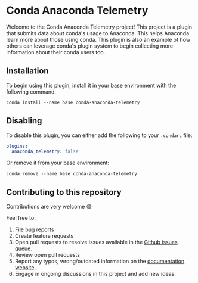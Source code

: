 # Conda Anaconda Telemetry

Welcome to the Conda Anaconda Telemetry project! This project is a plugin that
submits data about conda's usage to Anaconda. This helps Anaconda learn more about
those using conda. This plugin is also an example of how others can leverage conda's
plugin system to begin collecting more information about their conda users too.

## Installation

To begin using this plugin, install it in your base environment with the following command:

```commandline
conda install --name base conda-anaconda-telemetry
```

## Disabling

To disable this plugin, you can either add the following to your `.condarc` file:

```yaml
plugins:
  anaconda_telemetry: false
```

Or remove it from your base environment:

```commandline
conda remove --name base conda-anaconda-telemetry
```

## Contributing to this repository

Contributions are very welcome 😄

Feel free to:
1. File bug reports
2. Create feature requests
3. Open pull requests to resolve issues available in the [Github issues queue](https://github.com/anaconda/conda-anaconda-telemetry/issues).
4. Review open pull requests
5. Report any typos, wrong/outdated information on the [documentation website](https://anaconda.github.io/conda-anaconda-telemetry/).
6. Engage in ongoing discussions in this project and add new ideas.
